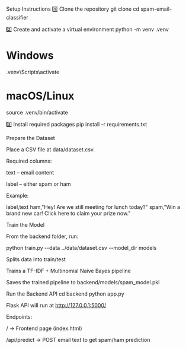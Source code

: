 Setup Instructions
1️⃣ Clone the repository
git clone <your-repo-url>
cd spam-email-classifier

2️⃣ Create and activate a virtual environment
python -m venv .venv

# Windows
.venv\Scripts\activate

# macOS/Linux
source .venv/bin/activate

3️⃣ Install required packages
pip install -r requirements.txt

Prepare the Dataset

Place a CSV file at data/dataset.csv.

Required columns:

text – email content

label – either spam or ham

Example:

label,text
ham,"Hey! Are we still meeting for lunch today?"
spam,"Win a brand new car! Click here to claim your prize now."

Train the Model

From the backend folder, run:

python train.py --data ../data/dataset.csv --model_dir models


Splits data into train/test

Trains a TF-IDF + Multinomial Naive Bayes pipeline

Saves the trained pipeline to backend/models/spam_model.pkl

Run the Backend API
cd backend
python app.py


Flask API will run at http://127.0.0.1:5000/

Endpoints:

/ → Frontend page (index.html)

/api/predict → POST email text to get spam/ham prediction
